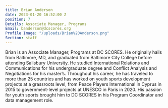 ```yaml
---
title: Brian Anderson
date: 2023-01-20 16:52:00 Z
position: 7
Details: Associate Manager, Programs
Email: banderson@dcscores.org
Profile Image: "/uploads/Brian%20Anderson.png"
Section: staff
---
```


Brian is an Associate Manager, Programs at DC SCORES. He originally hails from Baltimore, MD, and graduated from Baltimore City College before attending Salisbury University. He studied International Relations and Communications for his undergraduate degree and Conflict Analysis and Negotiations for his master’s. Throughout his career, he has traveled to more than 25 countries and has worked on youth sports development projects at a grassroots level, from Peace Players International in Cyprus in 2015 to government-level projects at UNESCO in Paris in 2020. His passion for youth sports brought him to DC SCORES in his Program Coordinator and data management role.